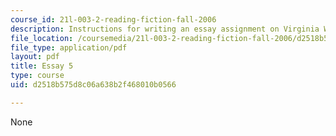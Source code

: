 ```yaml
---
course_id: 21l-003-2-reading-fiction-fall-2006
description: Instructions for writing an essay assignment on Virginia Woolf.
file_location: /coursemedia/21l-003-2-reading-fiction-fall-2006/d2518b575d8c06a638b2f468010b0566_essay5.pdf
file_type: application/pdf
layout: pdf
title: Essay 5
type: course
uid: d2518b575d8c06a638b2f468010b0566

---
```

None